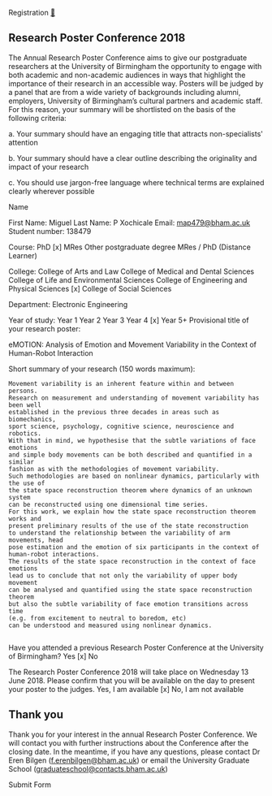 Registration [:link:](https://uobasops.formstack.com/forms/research_poster_conference_2018)



## Research Poster Conference 2018
The Annual Research Poster Conference aims to give our postgraduate 
researchers at the University of Birmingham the opportunity to engage 
with both academic and non-academic audiences in ways that highlight 
the importance of their research in an accessible way. 
Posters will be judged by a panel that are from a wide variety of 
backgrounds including alumni, employers, University of Birmingham’s 
cultural partners and academic staff. 
For this reason, your summary will be shortlisted on the basis of the following criteria:

a. Your summary should have an engaging title that attracts 
non-specialists' attention

b. Your summary should have a clear outline describing the 
originality and impact of your research

c. You should use jargon-free language where technical terms 
are explained clearly wherever possible

Name

First Name: Miguel 
Last Name: P Xochicale
Email: 
map479@bham.ac.uk
Student number: 
138479

Course:
PhD [x]
MRes
Other postgraduate degree
MRes / PhD (Distance Learner)

College:
College of Arts and Law
College of Medical and Dental Sciences
College of Life and Environmental Sciences
College of Engineering and Physical Sciences [x]
College of Social Sciences

Department: 
Electronic Engineering 

Year of study:
Year 1
Year 2
Year 3
Year 4 [x]
Year 5+
Provisional title of your research poster:

eMOTION: Analysis of Emotion and Movement Variability in the Context of Human-Robot Interaction


Short summary of your research (150 words maximum):


```
Movement variability is an inherent feature within and between persons.
Research on measurement and understanding of movement variability has been well
established in the previous three decades in areas such as biomechanics,
sport science, psychology, cognitive science, neuroscience and robotics.
With that in mind, we hypothesise that the subtle variations of face emotions
and simple body movements can be both described and quantified in a similar 
fashion as with the methodologies of movement variability.
Such methodologies are based on nonlinear dynamics, particularly with the use of
the state space reconstruction theorem where dynamics of an unknown system
can be reconstructed using one dimensional time series.
For this work, we explain how the state space reconstruction theorem works and
present preliminary results of the use of the state reconstruction
to understand the relationship between the variability of arm movements, head
pose estimation and the emotion of six participants in the context of 
human-robot interactions.
The results of the state space reconstruction in the context of face emotions 
lead us to conclude that not only the variability of upper body movement 
can be analysed and quantified using the state space reconstruction theorem
but also the subtle variability of face emotion transitions across time 
(e.g. from excitement to neutral to boredom, etc)
can be understood and measured using nonlinear dynamics.


```

Have you attended a previous Research Poster Conference at the University of Birmingham?
Yes [x]
No

The Research Poster Conference 2018 will take place on Wednesday 13 June 2018. 
Please confirm that you will be available on the day to present your poster to the judges.
Yes, I am available [x]
No, I am not available

## Thank you
Thank you for your interest in the annual Research Poster Conference. 
We will contact you with further instructions about the Conference after the closing date. 
In the meantime, if you have any questions, please contact Dr Eren Bilgen (f.erenbilgen@bham.ac.uk) 
or email the University Graduate School (graduateschool@contacts.bham.ac.uk)


Submit Form
